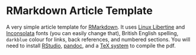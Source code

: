 # RMarkdown Article Template

A very simple article template for [RMarkdown](http://rmarkdown.rstudio.com/). It uses [Linux Libertine](http://www.linuxlibertine.org/) and [Inconsolata](https://fonts.google.com/specimen/Inconsolata) fonts (you can easily change that), British English spelling, `darkblue` colour for links, back references, and numbered sections. You will need to install [RStudio](https://www.rstudio.com/), [pandoc](http://pandoc.org/), and a [TeX system](https://latex-project.org/ftp.html) to compile the pdf. 
